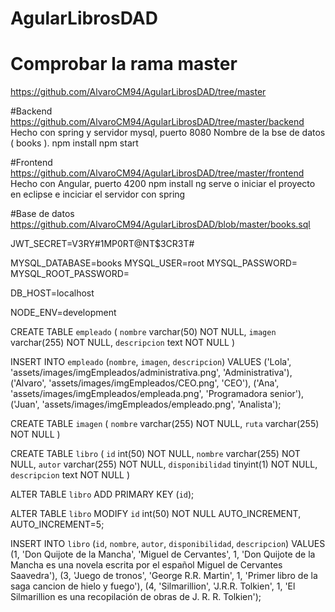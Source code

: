 # AgularLibrosDAD
# Comprobar la rama master
https://github.com/AlvaroCM94/AgularLibrosDAD/tree/master

#Backend
https://github.com/AlvaroCM94/AgularLibrosDAD/tree/master/backend
Hecho con spring y servidor mysql, puerto 8080
Nombre de la bse de datos ( books ).
npm install
npm start

#Frontend
https://github.com/AlvaroCM94/AgularLibrosDAD/tree/master/frontend
Hecho con Angular, puerto 4200
npm install
ng serve o iniciar el proyecto en eclipse e inciciar el servidor con spring


#Base de datos
https://github.com/AlvaroCM94/AgularLibrosDAD/blob/master/books.sql

JWT_SECRET=V3RY#1MP0RT@NT$3CR3T#

MYSQL_DATABASE=books
MYSQL_USER=root
MYSQL_PASSWORD=
MYSQL_ROOT_PASSWORD=

DB_HOST=localhost

NODE_ENV=development

CREATE TABLE `empleado` (
  `nombre` varchar(50) NOT NULL,
  `imagen` varchar(255) NOT NULL,
  `descripcion` text NOT NULL
)

INSERT INTO `empleado` (`nombre`, `imagen`, `descripcion`) VALUES
('Lola', 'assets/images/imgEmpleados/administrativa.png', 'Administrativa'),
('Alvaro', 'assets/images/imgEmpleados/CEO.png', 'CEO'),
('Ana', 'assets/images/imgEmpleados/empleada.png', 'Programadora senior'),
('Juan', 'assets/images/imgEmpleados/empleado.png', 'Analista');


CREATE TABLE `imagen` (
  `nombre` varchar(255) NOT NULL,
  `ruta` varchar(255) NOT NULL
)

CREATE TABLE `libro` (
  `id` int(50) NOT NULL,
  `nombre` varchar(255) NOT NULL,
  `autor` varchar(255) NOT NULL,
  `disponibilidad` tinyint(1) NOT NULL,
  `descripcion` text NOT NULL
)

ALTER TABLE `libro`
  ADD PRIMARY KEY (`id`);

ALTER TABLE `libro`
  MODIFY `id` int(50) NOT NULL AUTO_INCREMENT, AUTO_INCREMENT=5;

INSERT INTO `libro` (`id`, `nombre`, `autor`, `disponibilidad`, `descripcion`) VALUES
(1, 'Don Quijote de la Mancha', 'Miguel de Cervantes', 1, 'Don Quijote de la Mancha es una novela escrita por el español Miguel de Cervantes Saavedra'),
(3, 'Juego de tronos', 'George R.R. Martin', 1, 'Primer libro de la saga cancion de hielo y fuego'),
(4, 'Silmarillion', 'J.R.R. Tolkien', 1, 'El Silmarillion es una recopilación de obras de J. R. R. Tolkien');


